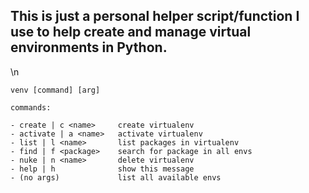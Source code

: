 ## This is just a personal helper script/function I use to help create and manage virtual environments in Python.
  
  \n
```venv help  
venv [command] [arg]

commands:

- create | c <name>     create virtualenv  
- activate | a <name>   activate virtualenv  
- list | l <name>       list packages in virtualenv  
- find | f <package>    search for package in all envs  
- nuke | n <name>       delete virtualenv  
- help | h              show this message  
- (no args)             list all available envs
```
